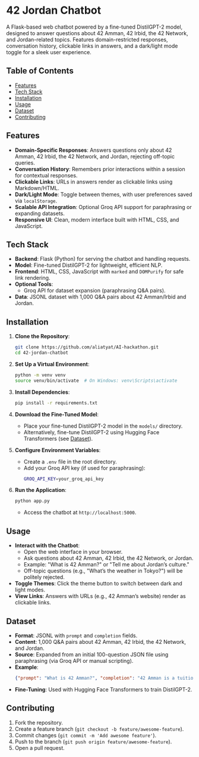 # 42 Jordan Chatbot

A Flask-based web chatbot powered by a fine-tuned DistilGPT-2 model, designed to answer questions about 42 Amman, 42 Irbid, the 42 Network, and Jordan-related topics. Features domain-restricted responses, conversation history, clickable links in answers, and a dark/light mode toggle for a sleek user experience.

## Table of Contents
- [Features](#features)
- [Tech Stack](#tech-stack)
- [Installation](#installation)
- [Usage](#usage)
- [Dataset](#dataset)
- [Contributing](#contributing)

## Features
- **Domain-Specific Responses**: Answers questions only about 42 Amman, 42 Irbid, the 42 Network, and Jordan, rejecting off-topic queries.
- **Conversation History**: Remembers prior interactions within a session for contextual responses.
- **Clickable Links**: URLs in answers render as clickable links using Markdown/HTML.
- **Dark/Light Mode**: Toggle between themes, with user preferences saved via `localStorage`.
- **Scalable API Integration**: Optional Groq API support for paraphrasing or expanding datasets.
- **Responsive UI**: Clean, modern interface built with HTML, CSS, and JavaScript.

## Tech Stack
- **Backend**: Flask (Python) for serving the chatbot and handling requests.
- **Model**: Fine-tuned DistilGPT-2 for lightweight, efficient NLP.
- **Frontend**: HTML, CSS, JavaScript with `marked` and `DOMPurify` for safe link rendering.
- **Optional Tools**:
  - Groq API for dataset expansion (paraphrasing Q&A pairs).
- **Data**: JSONL dataset with 1,000 Q&A pairs about 42 Amman/Irbid and Jordan.

## Installation
1. **Clone the Repository**:
   ```bash
   git clone https://github.com/aliatyat/AI-hackathon.git
   cd 42-jordan-chatbot
   ```

2. **Set Up a Virtual Environment**:
   ```bash
   python -m venv venv
   source venv/bin/activate  # On Windows: venv\Scripts\activate
   ```

3. **Install Dependencies**:
   ```bash
   pip install -r requirements.txt
   ```

4. **Download the Fine-Tuned Model**:
   - Place your fine-tuned DistilGPT-2 model in the `models/` directory.
   - Alternatively, fine-tune DistilGPT-2 using Hugging Face Transformers (see [Dataset](#dataset)).

5. **Configure Environment Variables**:
   - Create a `.env` file in the root directory.
   - Add your Groq API key (if used for paraphrasing):
     ```bash
     GROQ_API_KEY=your_groq_api_key
     ```

6. **Run the Application**:
   ```bash
   python app.py
   ```
   - Access the chatbot at `http://localhost:5000`.

## Usage
- **Interact with the Chatbot**:
  - Open the web interface in your browser.
  - Ask questions about 42 Amman, 42 Irbid, the 42 Network, or Jordan.
  - Example: "What is 42 Amman?" or "Tell me about Jordan’s culture."
  - Off-topic questions (e.g., "What’s the weather in Tokyo?") will be politely rejected.
- **Toggle Themes**: Click the theme button to switch between dark and light modes.
- **View Links**: Answers with URLs (e.g., 42 Amman’s website) render as clickable links.

## Dataset
- **Format**: JSONL with `prompt` and `completion` fields.
- **Content**: 1,000 Q&A pairs about 42 Amman, 42 Irbid, the 42 Network, and Jordan.
- **Source**: Expanded from an initial 100-question JSON file using paraphrasing (via Groq API or manual scripting).
- **Example**:
  ```json
  {"prompt": "What is 42 Amman?", "completion": "42 Amman is a tuition-free coding school in Jordan, part of the global 42 Network, offering innovative peer-to-peer learning. Learn more at <a href='https://www.42amman.com'>42 Amman</a>."}
  ```
- **Fine-Tuning**: Used with Hugging Face Transformers to train DistilGPT-2.

## Contributing
1. Fork the repository.
2. Create a feature branch (`git checkout -b feature/awesome-feature`).
3. Commit changes (`git commit -m 'Add awesome feature'`).
4. Push to the branch (`git push origin feature/awesome-feature`).
5. Open a pull request.
